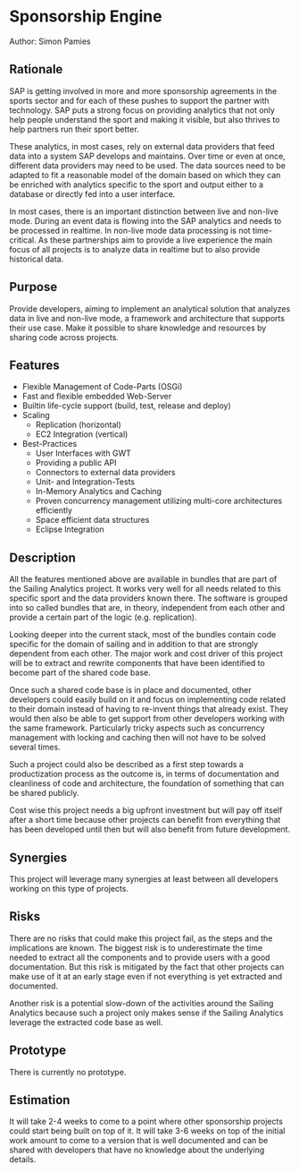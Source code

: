 # Sponsorship Engine

Author: Simon Pamies

## Rationale
SAP is getting involved in more and more sponsorship agreements in the sports sector and for each of these pushes to support the partner with technology. SAP puts a strong focus on providing analytics that not only help people understand the sport and making it visible, but also thrives to help partners run their sport better. 

These analytics, in most cases, rely on external data providers that feed data into a system SAP develops and maintains. Over time or even at once, different data providers may need to be used. The data sources need to be adapted to fit a reasonable model of the domain based on which they can be enriched with analytics specific to the sport and output either to a database or directly fed into a user interface.

In most cases, there is an important distinction between live and non-live mode. During an event data is flowing into the SAP analytics and needs to be processed in realtime. In non-live mode data processing is not time-critical. As these partnerships aim to provide a live experience the main focus of all projects is to analyze data in realtime but to also provide historical data.

## Purpose

Provide developers, aiming to implement an analytical solution that analyzes data in live and non-live mode, a framework and architecture that supports their use case. Make it possible to share knowledge and resources by sharing code across projects.

## Features

* Flexible Management of Code-Parts (OSGi)
* Fast and flexible embedded Web-Server
* Builtin life-cycle support (build, test, release and deploy)
* Scaling
    * Replication (horizontal)
    * EC2 Integration (vertical)
* Best-Practices
    * User Interfaces with GWT
    * Providing a public API
    * Connectors to external data providers
    * Unit- and Integration-Tests
    * In-Memory Analytics and Caching
    * Proven concurrency management utilizing multi-core architectures efficiently
    * Space efficient data structures
    * Eclipse Integration

## Description
All the features mentioned above are available in bundles that are part of the Sailing Analytics project. It works very well for all needs related to this specific sport and the data providers known there. The software is grouped into so called bundles that are, in theory, independent from each other and provide a certain part of the logic (e.g. replication).

Looking deeper into the current stack, most of the bundles contain code specific for the domain of sailing and in addition to that are strongly dependent from each other. The major work and cost driver of this project will be to extract and rewrite components that have been identified to become part of the shared code base.

Once such a shared code base is in place and documented, other developers could easily build on it and focus on implementing code related to their domain instead of having to re-invent things that already exist. They would then also be able to get support from other developers working with the same framework. Particularly tricky aspects such as concurrency management with locking and caching then will not have to be solved several times.

Such a project could also be described as a first step towards a productization process as the outcome is, in terms of documentation and cleanliness of code and architecture, the foundation of something that can be shared publicly.

Cost wise this project needs a big upfront investment but will pay off itself after a short time because other projects can benefit from everything that has been developed until then but will also benefit from future development.

## Synergies

This project will leverage many synergies at least between all developers working on this type of projects.

## Risks

There are no risks that could make this project fail, as the steps and the implications are known. The biggest risk is to underestimate the time needed to extract all the components and to provide users with a good documentation. But this risk is mitigated by the fact that other projects can make use of it at an early stage even if not everything is yet extracted and documented.

Another risk is a potential slow-down of the activities around the Sailing Analytics because such a project only makes sense if the Sailing Analytics leverage the extracted code base as well.

## Prototype

There is currently no prototype.

## Estimation

It will take 2-4 weeks to come to a point where other sponsorship projects could start being built on top of it. It will take 3-6 weeks on top of the initial work amount to come to a version that is well documented and can be shared with developers that have no knowledge about the underlying details.